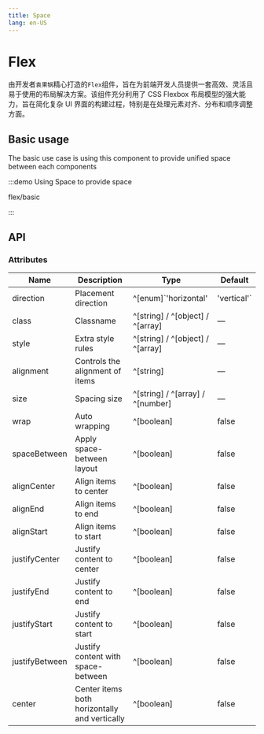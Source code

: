 ```yaml
---
title: Space
lang: en-US
---
```


<!-- @format -->

# Flex

由开发者`袁果锅`精心打造的`Flex`组件，旨在为前端开发人员提供一套高效、灵活且易于使用的布局解决方案。该组件充分利用了 CSS Flexbox 布局模型的强大能力，旨在简化复杂 UI 界面的构建过程，特别是在处理元素对齐、分布和顺序调整方面。

## Basic usage

The basic use case is using this component to provide unified space between each components

:::demo Using Space to provide space

flex/basic

:::

## API

### Attributes

| Name           | Description                                   | Type                             | Default     |
| -------------- | --------------------------------------------- | -------------------------------- | ----------- |
| direction      | Placement direction                           | ^[enum]`'horizontal'             | 'vertical'` |
| class          | Classname                                     | ^[string] / ^[object] / ^[array] | —           |
| style          | Extra style rules                             | ^[string] / ^[object] / ^[array] | —           |
| alignment      | Controls the alignment of items               | ^[string]                        | —           |
| size           | Spacing size                                  | ^[string] / ^[array] / ^[number] | —           |
| wrap           | Auto wrapping                                 | ^[boolean]                       | false       |
| spaceBetween   | Apply space-between layout                    | ^[boolean]                       | false       |
| alignCenter    | Align items to center                         | ^[boolean]                       | false       |
| alignEnd       | Align items to end                            | ^[boolean]                       | false       |
| alignStart     | Align items to start                          | ^[boolean]                       | false       |
| justifyCenter  | Justify content to center                     | ^[boolean]                       | false       |
| justifyEnd     | Justify content to end                        | ^[boolean]                       | false       |
| justifyStart   | Justify content to start                      | ^[boolean]                       | false       |
| justifyBetween | Justify content with space-between            | ^[boolean]                       | false       |
| center         | Center items both horizontally and vertically | ^[boolean]                       | false       |
